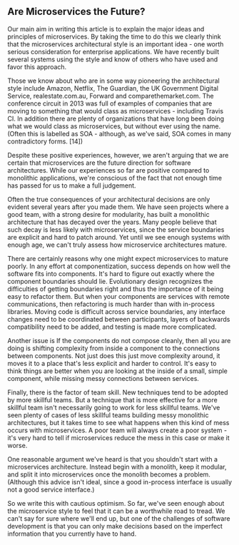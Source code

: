 ## Are Microservices the Future?
Our main aim in writing this article is to explain the major ideas and principles of microservices. By taking the time to do this we clearly think that the microservices architectural style is an important idea - one worth serious consideration for enterprise applications. We have recently built several systems using the style and know of others who have used and favor this approach.

Those we know about who are in some way pioneering the architectural style include Amazon, Netflix, The Guardian, the UK Government Digital Service, realestate.com.au, Forward and comparethemarket.com. The conference circuit in 2013 was full of examples of companies that are moving to something that would class as microservices - including Travis CI. In addition there are plenty of organizations that have long been doing what we would class as microservices, but without ever using the name. (Often this is labelled as SOA - although, as we've said, SOA comes in many contradictory forms. [14])

Despite these positive experiences, however, we aren't arguing that we are certain that microservices are the future direction for software architectures. While our experiences so far are positive compared to monolithic applications, we're conscious of the fact that not enough time has passed for us to make a full judgement.

Often the true consequences of your architectural decisions are only evident several years after you made them. We have seen projects where a good team, with a strong desire for modularity, has built a monolithic architecture that has decayed over the years. Many people believe that such decay is less likely with microservices, since the service boundaries are explicit and hard to patch around. Yet until we see enough systems with enough age, we can't truly assess how microservice architectures mature.

There are certainly reasons why one might expect microservices to mature poorly. In any effort at componentization, success depends on how well the software fits into components. It's hard to figure out exactly where the component boundaries should lie. Evolutionary design recognizes the difficulties of getting boundaries right and thus the importance of it being easy to refactor them. But when your components are services with remote communications, then refactoring is much harder than with in-process libraries. Moving code is difficult across service boundaries, any interface changes need to be coordinated between participants, layers of backwards compatibility need to be added, and testing is made more complicated.

Another issue is If the components do not compose cleanly, then all you are doing is shifting complexity from inside a component to the connections between components. Not just does this just move complexity around, it moves it to a place that's less explicit and harder to control. It's easy to think things are better when you are looking at the inside of a small, simple component, while missing messy connections between services.

Finally, there is the factor of team skill. New techniques tend to be adopted by more skillful teams. But a technique that is more effective for a more skillful team isn't necessarily going to work for less skillful teams. We've seen plenty of cases of less skillful teams building messy monolithic architectures, but it takes time to see what happens when this kind of mess occurs with microservices. A poor team will always create a poor system - it's very hard to tell if microservices reduce the mess in this case or make it worse.

One reasonable argument we've heard is that you shouldn't start with a microservices architecture. Instead begin with a monolith, keep it modular, and split it into microservices once the monolith becomes a problem. (Although this advice isn't ideal, since a good in-process interface is usually not a good service interface.)

So we write this with cautious optimism. So far, we've seen enough about the microservice style to feel that it can be a worthwhile road to tread. We can't say for sure where we'll end up, but one of the challenges of software development is that you can only make decisions based on the imperfect information that you currently have to hand.
